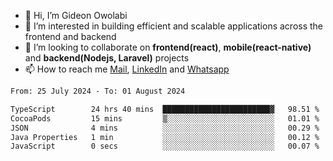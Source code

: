 - 👋 Hi, I’m Gideon Owolabi
- 👀 I’m interested in building efficient and scalable applications across the frontend and backend
- 💞️ I’m looking to collaborate on <b>frontend(react)</b>, <b>mobile(react-native)</b> and <b>backend(Nodejs, Laravel)</b> projects
- 📫 How to reach me <a href="mailto:gideoniyin2021@gmail.com">Mail</a>, <a href="https://www.linkedin.com/in/gideon-owolabi-9b667a232/">LinkedIn</a> and <a href="https://wa.me/2348055377085">Whatsapp</a>

<!---
gude1/gude1 is a ✨ special ✨ repository because its `README.md` (this file) appears on your GitHub profile.
You can click the Preview link to take a look at your changes.
--->

<!--START_SECTION:waka-->

```txt
From: 25 July 2024 - To: 01 August 2024

TypeScript        24 hrs 40 mins  ████████████████████████▓   98.51 %
CocoaPods         15 mins         ▒░░░░░░░░░░░░░░░░░░░░░░░░   01.01 %
JSON              4 mins          ░░░░░░░░░░░░░░░░░░░░░░░░░   00.29 %
Java Properties   1 min           ░░░░░░░░░░░░░░░░░░░░░░░░░   00.12 %
JavaScript        0 secs          ░░░░░░░░░░░░░░░░░░░░░░░░░   00.07 %
```

<!--END_SECTION:waka-->
